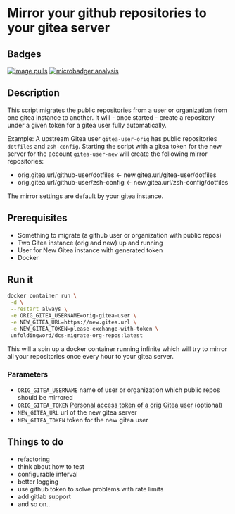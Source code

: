 # Mirror your github repositories to your gitea server

## Badges

[![image pulls](https://img.shields.io/docker/pulls/unfoldingword/dcs-migrate-org-repos.svg)](https://cloud.docker.com/repository/docker/unfoldingword/dcs-migrate-org-repos)
[![microbadger analysis](https://images.microbadger.com/badges/image/unfoldingword/dcs-migrate-org-repos.svg)](https://microbadger.com/images/unfoldingword/dcs-migrate-org-repos "Get your own image badge on microbadger.com")

## Description

This script migrates the public repositories from a user or organization from one gitea instance to another.
It will - once started - create a repository under a given token for a gitea user fully automatically.

Example:
A upstream Gitea user `gitea-user-orig` has public repositories `dotfiles` and `zsh-config`.
Starting the script with a gitea token for the new server for the account `gitea-user-new` will create the following mirror repositories:

- orig.gitea.url/github-user/dotfiles &larr; new.gitea.url/gitea-user/dotfiles
- orig.gitea.url/github-user/zsh-config &larr; new.gitea.url/zsh-config/dotfiles

The mirror settings are default by your gitea instance.

## Prerequisites

- Something to migrate (a github user or organization with public repos)
- Two Gitea instance (orig and new) up and running
- User for New Gitea instance with generated token
- Docker

## Run it

```sh
docker container run \
 -d \
 --restart always \
 -e ORIG_GITEA_USERNAME=orig-gitea-user \
 -e NEW_GITEA_URL=https://new.gitea.url \
 -e NEW_GITEA_TOKEN=please-exchange-with-token \
 unfoldingword/dcs-migrate-org-repos:latest
```

This will a spin up a docker container running infinite which will try to mirror all your repositories once every hour to your gitea server.

### Parameters

- `ORIG_GITEA_USERNAME` name of user or organization which public repos should be mirrored
- `ORIG_GITEA_TOKEN` [Personal access token of a orig Gitea user](https://docs.github.com/en/free-pro-team@latest/github/authenticating-to-github/creating-a-personal-access-token) (optional)
- `NEW_GITEA_URL` url of the new gitea server
- `NEW_GITEA_TOKEN` token for the new gitea user

## Things to do

- refactoring
- think about how to test
- configurable interval
- better logging
- use github token to solve problems with rate limits
- add gitlab support
- and so on..
